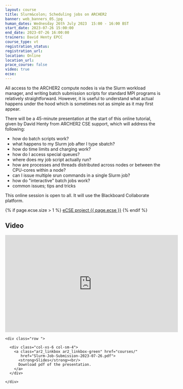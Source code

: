 ```yaml
---
layout: course
title: Slurm&colon; Scheduling jobs on ARCHER2
banner: web_banners_05.jpg
human_dates: Wednesday 26th July 2023  15:00 - 16:00 BST
start_date: 2023-07-26 15:00:00
end_date: 2023-07-26 16:00:00
trainers: David Henty EPCC
course_type: vt
registration_status:
registration_url:
location: Online
location_url:
prace_course: false
video: true
ecse:
---
```



All access to the ARCHER2 compute nodes is via the Slurm workload manager, and writing batch submission scripts for standard MPI programs is relatively straightforward. However, it is useful to understand what actual happens under the hood which is sometimes not as simple as it may first appear.

There will be a 45-minute presentation at the start of this online tutorial, given by David Henty from ARCHER2 CSE support, which will address the following:

- how do batch scripts work?
- what happens to my Slurm job after I type sbatch?
- how do time limits and charging work?
- how do I access special queues?
- where does my job script actually run?
- how are processes and threads distributed across nodes or between the CPU-cores within a node?
- can I issue multiple srun commands in a single Slurm job?
- how do "interactive" batch jobs work?
- common issues; tips and tricks


This online session is open to all. It will use the Blackboard Collaborate platform.

{% if page.ecse.size > 1 %}
<a href="{{ site.baseurl }}/ecse/reports/{{ page.ecse }}">eCSE project {{ page.ecse }}</a>
{% endif %}

<section id="service">

<!--
  <div class="row ">	

      <div class="col-xs-6 col-sm-4">
        <a class="ar2_linkbox ar2_linkbox-teal" 
          href="https://eu.bbcollab.com/guest/4291d1b05dc2423890eaab788481755c">
          <strong>Join Session</strong><br/>
          Join this online session in your browser
        </a>
      </div>

      <div class="col-xs-6 col-sm-4">
        <a class="ar2_linkbox ar2_linkbox-green" href="courses/"
           href="myevents.ics">
          <strong>Add to Calendar</strong><br/>
          Download ICS file to add this event to your calendar complete with join link
        </a>
      </div>

											
    </div>

-->



<h2><a name="video">Video</a></h2>

<div>

<iframe title="Video"  width="560" height="315" src="https://www.youtube.com/embed/p5t1vXPdi5A" frameborder="0" allow="accelerometer; autoplay; encrypted-media; gyroscope; picture-in-picture" allowfullscreen></iframe>

</div>





<section id="service">

    <div class="row ">	

<!--

      <div class="col-xs-6 col-sm-4">
        <a class="ar2_linkbox ar2_linkbox-teal" href="  ">
          <strong>Transcript</strong><br/>
          Download a transcript of the video audio
        </a>
      </div>

-->

      <div class="col-xs-6 col-sm-4">
        <a class="ar2_linkbox ar2_linkbox-green" href="courses/"
           href="Slurm-Job-Submission-2023-07-26.pdf">
          <strong>Slides</strong><br/>
          Download pdf of the presentation.
        </a>
      </div>
										
    </div>

</section>

